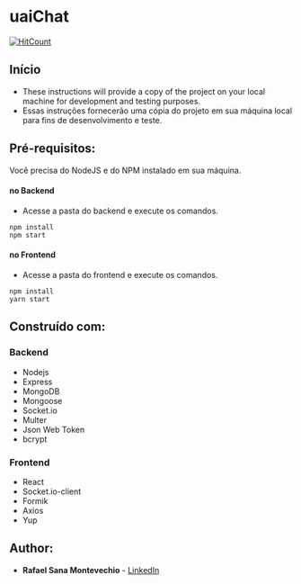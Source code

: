 # uaiChat

[![HitCount](http://hits.dwyl.com/RafaelSanaMontevechio/chat.svg)](http://hits.dwyl.com/RafaelSanaMontevechio/chat)

## Início

 - These instructions will provide a copy of the project on your local machine for development and testing purposes.
 - Essas instruções fornecerão uma cópia do projeto em sua máquina local para fins de desenvolvimento e teste.
 
 ## Pré-requisitos:

Você precisa do NodeJS e do NPM instalado em sua máquina.

#### no Backend
- Acesse a pasta do backend e execute os comandos.
```
npm install
npm start
```

#### no Frontend
- Acesse a pasta do frontend e execute os comandos.
```
npm install
yarn start
```

## Construído com:

### Backend

* Nodejs
* Express
* MongoDB
* Mongoose
* Socket.io
* Multer
* Json Web Token
* bcrypt

### Frontend

* React
* Socket.io-client
* Formik
* Axios
* Yup

## Author:

* **Rafael Sana Montevechio** - [LinkedIn](https://www.linkedin.com/in/rafaelsanamontevechio)

